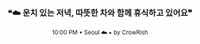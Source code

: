 <div align="center">

<br>

<h3>❝☁️ 운치 있는 저녁, 따뜻한 차와 함께 휴식하고 있어요❞</h3>

<sub>10:00 PM • Seoul ☁️ • by CrowRish</sub>

<br>

</div>
